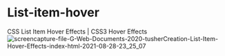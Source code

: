 # List-item-hover
CSS List Item Hover Effects | CSS3 Hover Effects
![screencapture-file-G-Web-Documents-2020-tusherCreation-List-Item-Hover-Effects-index-html-2021-08-28-23_25_07](https://user-images.githubusercontent.com/62649759/131225940-2291806a-5ae9-4570-8b12-f0f851383cb8.jpg)
